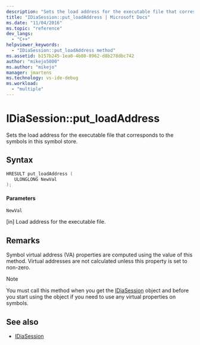 ```yaml
---
description: "Sets the load address for the executable file that corresponds to the symbols in this symbol store."
title: "IDiaSession::put_loadAddress | Microsoft Docs"
ms.date: "11/04/2016"
ms.topic: "reference"
dev_langs:
  - "C++"
helpviewer_keywords:
  - "IDiaSession::put_loadAddress method"
ms.assetid: b157b245-1ea0-4b80-8962-d8b278dbc742
author: "mikejo5000"
ms.author: "mikejo"
manager: jmartens
ms.technology: vs-ide-debug
ms.workload:
  - "multiple"
---
```

# IDiaSession::put_loadAddress
Sets the load address for the executable file that corresponds to the symbols in this symbol store.

## Syntax

```C++
HRESULT put_loadAddress ( 
   ULONGLONG NewVal
);
```

#### Parameters
 `NewVal`

[in] Load address for the executable file.

## Remarks
 Symbol virtual address (VA) properties are computed using the value of this method. Virtual addresses are not calculated unless this property is set to non-zero.

> [!NOTE]
> You must call this method when you get the [IDiaSession](../../debugger/debug-interface-access/idiasession.md) object and before you start using the object if you need to use any virtual properties on symbols.

## See also
- [IDiaSession](../../debugger/debug-interface-access/idiasession.md)
